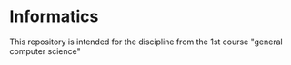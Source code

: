 # Informatics
This repository is intended for the discipline from the 1st course "general computer science"
